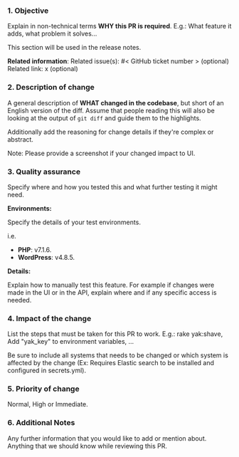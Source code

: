 ### 1. Objective

Explain in non-technical terms **WHY this PR is required**.
E.g.: What feature it adds, what problem it solves...

This section will be used in the release notes. 

**Related information**:
Related issue(s): #< GitHub ticket number > (optional)
Related link: x (optional)

### 2. Description of change

A general description of **WHAT changed in the codebase**, but short of an English version of the diff.
Assume that people reading this will also be looking at the output of `git diff` and guide them to the highlights.

Additionally add the reasoning for change details if they're complex or abstract.

Note: Please provide a screenshot if your changed impact to UI.

### 3. Quality assurance

Specify where and how you tested this and what further testing it might need.

**Environments:**

Specify the details of your test environments.

i.e.
- **PHP**: v7.1.6.
- **WordPress**: v4.8.5.

**Details:**

Explain how to manually test this feature.
For example if changes were made in the UI or in the API, explain where and if any specific access is needed.

### 4. Impact of the change

List the steps that must be taken for this PR to work.
E.g.: rake yak:shave, Add "yak_key" to environment variables, ...

Be sure to include all systems that needs to be changed or which system is affected by the change
(Ex: Requires Elastic search to be installed and configured in secrets.yml).

### 5. Priority of change

Normal, High or Immediate.

### 6. Additional Notes

Any further information that you would like to add or mention about.
Anything that we should know while reviewing this PR.
